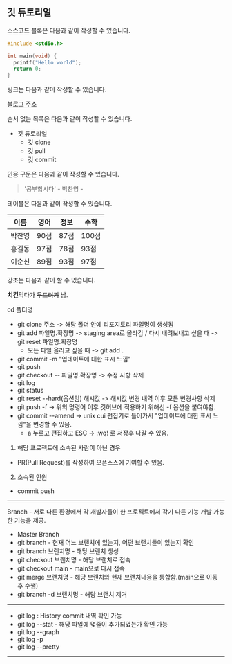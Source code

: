 ## 깃 튜토리얼

소스코드 블록은 다음과 같이 작성할 수 있습니다.

```c
#include <stdio.h>

int main(void) {
  printf("Hello world");
  return 0;
}
```

링크는 다음과 같이 작성할 수 있습니다.

[블로그 주소](https://blog.naver.com/noglass_gongdae)

순서 없는 목록은 다음과 같이 작성할 수 있습니다.

* 깃 튜토리얼
  * 깃 clone
  * 깃 pull
  * 깃 commit

인용 구문은 다음과 같이 작성할 수 있습니다.

> '공부합시다' - 박찬영 -

테이블은 다음과 같이 작성할 수 있습니다.

이름|영어|정보|수학
---|---|---|---|
박찬영|90점|87점|100점|
홍길동|97점|78점|93점|
이순신|89점|93점|97점|

강조는 다음과 같이 할 수 있습니다.

**치킨**먹다가 ~~두드러기~~ 남.

cd 폴더명
* git clone 주소 -> 해당 폴더 안에 리포지토리 파일명이 생성됨
* git add 파일명.확장명 -> staging area로 올라감 / 다시 내려보내고 싶을 때 -> git reset 파일명.확장명
  * 모든 파일 올리고 싶을 때 -> git add .
* git commit -m "업데이트에 대한 표시 느낌"
* git push
* git checkout -- 파일명.확장명 -> 수정 사항 삭제
* git log
* git status
* git reset --hard(옵션임) 해시값 -> 해시값 변경 내역 이후 모든 변경사항 삭제
* git push -f -> 위의 명령어 이후 깃허브에 적용하기 위해선 -f 옵션을 붙여야함.
* git commit --amend -> unix cui 편집기로 들어가서 "업데이트에 대한 표시 느낌"을 변경할 수 있음.
   * a 누르고 편집하고 ESC -> :wq! 로 저장후 나갈 수 있음.


1. 해당 프로젝트에 소속된 사람이 아닌 경우
- PR(Pull Request)를 작성하여 오픈소스에 기여할 수 있음.
2. 소속된 인원
- commit push

-------------------------------------------------------------------
Branch - 서로 다른 환경에서 각 개발자들이 한 프로젝트에서 각기 다른 기능 개발 가능한 기능을 제공.
* Master Branch
* git branch - 현재 어느 브랜치에 있는지, 어떤 브랜치들이 있는지 확인
* git branch 브랜치명 - 해당 브랜치 생성
* git checkout 브랜치명 - 해당 브랜치로 접속
* git checkout main - main으로 다시 접속
* git merge 브랜치명 - 해당 브랜치와 현재 브랜치내용을 통합함.(main으로 이동 후 수행)
* git branch -d 브랜치명 - 해당 브랜치 제거

-------------------------------------------------------------------
* git log : History commit 내역 확인 가능
* git log --stat - 해당 파일에 몇줄이 추가되었는가 확인 가능
* git log --graph
* git log -p
* git log --pretty
-------------------------------------------------------------------
